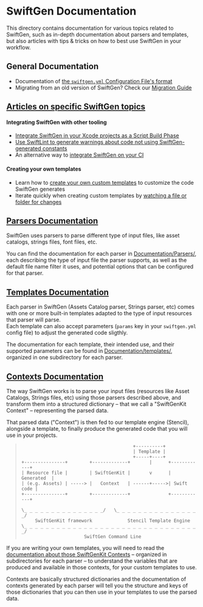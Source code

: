 # SwiftGen Documentation

This directory contains documentation for various topics related to SwiftGen, such as in-depth documentation about parsers and templates, but also articles with tips & tricks on how to best use SwiftGen in your workflow.

## General Documentation

* Documentation of [the `swiftgen.yml` Configuration File's format](ConfigFile.md)
* Migrating from an old version of SwiftGen? Check our [Migration Guide](MigrationGuide.md)

## [Articles on specific SwiftGen topics](Articles/)

#### Integrating SwiftGen with other tooling

* [Integrate SwiftGen in your Xcode projects as a Script Build Phase](Articles/Xcode-Integration.md)
* [Use SwiftLint to generate warnings about code not using SwiftGen-generated constants](Articles/SwiftLint-Integration.md)
* An alternative way to [integrate SwiftGen on your CI](Articles/Making-CI-check-SwiftGen-changes.md)

#### Creating your own templates

* Learn how to [create your own custom templates](Articles/Creating-custom-templates.md) to customize the code SwiftGen generates
* Iterate quickly when creating custom templates by [watching a file or folder for changes](Articles/Watch-a-folder-for-changes.md)

## [Parsers Documentation](Parsers/)

SwiftGen uses parsers to parse different type of input files, like asset catalogs, strings files, font files, etc.

You can find the documentation for each parser in [Documentation/Parsers/](Parsers/), each describing the type of input file the parser supports, as well as the default file name filter it uses, and potential options that can be configured for that parser.

## [Templates Documentation](templates/)

Each parser in SwiftGen (Assets Catalog parser, Strings parser, etc) comes with one or more built-in templates adapted to the type of input resources that parser will parse.  
Each template can also accept parameters (`params` key in your `swiftgen.yml` config file) to adjust the generated code sligthly.

The documentation for each template, their intended use, and their supported parameters can be found in [Documentation/templates/](templates/), organized in one subdirectory for each parser.

## [Contexts Documentation](SwiftGenKit%20Contexts/)

The way SwiftGen works is to parse your input files (resources like Asset Catalogs, Strings files, etc) using those parsers described above, and transform them into a structured dictionary – that we call a "SwiftGenKit Context" – representing the parsed data.

That parsed data ("Context") is then fed to our template engine (Stencil), alongside a template, to finally produce the generated code that you will use in your projects.

> ```
>                                          +----------+
>                                          | Template |
>                                          +-----+----+
> +---------------+        +-------------+       |      +------------+
> | Resource file |        | SwiftGenKit |       v      | Generated  |
> | (e.g. Assets) | -----> |   Context   | ------+----->| Swift code |
> +---------------+        +-------------+              +------------+
> 
> \_ _ _ _ _ _ _ _ _ _ _ _ _ _ _/   \_ _ _ _ _ _ _ _ _ _ _ _ _ _ _ _/
>      SwiftGenKit framework             Stencil Template Engine
> \_ _ _ _ _ _ _ _ _ _ _ _ _ _ _ _ _ _ _ _ _ _ _ _ _ _ _ _ _ _ _ _ _/
>                        SwiftGen Command Line
> ```

If you are writing your own templates, you will need to read the [documentation about those SwiftGenKit Contexts](SwiftGenKit%20Contexts/) – organized in subdirectories for each parser – to understand the variables that are produced and available in those contexts, for your custom templates to use.

Contexts are basically structured dictionaries and the documentation of contexts generated by each parser will tell you the structure and keys of those dictionaries that you can then use in your templates to use the parsed data.